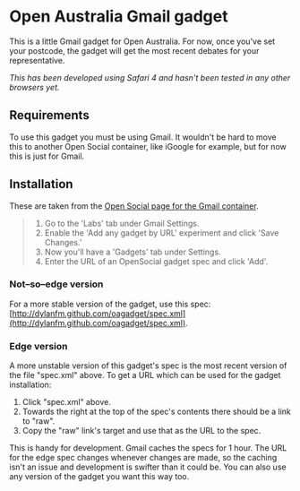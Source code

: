 # Open Australia Gmail gadget

This is a little Gmail gadget for Open Australia. For now, once you've set your postcode, the gadget will get the most recent debates for your representative.

*This has been developed using Safari 4 and hasn't been tested in any other browsers yet.*

## Requirements

To use this gadget you must be using Gmail. It wouldn't be hard to move this to another Open Social container, like iGoogle for example, but for now this is just for Gmail.

## Installation

These are taken from the [Open Social page for the Gmail container](http://wiki.opensocial.org/index.php?title=Gmail).

> 1. Go to the 'Labs' tab under Gmail Settings.
> 2. Enable the 'Add any gadget by URL' experiment and click 'Save Changes.'
> 3. Now you'll have a 'Gadgets' tab under Settings.
> 4. Enter the URL of an OpenSocial gadget spec and click 'Add'.

### Not&ndash;so&ndash;edge version

For a more stable version of the gadget, use this spec: [http://dylanfm.github.com/oagadget/spec.xml](http://dylanfm.github.com/oagadget/spec.xml).

### Edge version

A more unstable version of this gadget's spec is the most recent version of the file "spec.xml" above. To get a URL which can be used for the gadget installation:

1. Click "spec.xml" above.
2. Towards the right at the top of the spec's contents there should be a link to "raw".
3. Copy the "raw" link's target and use that as the URL to the spec.

This is handy for development. Gmail caches the specs for 1 hour. The URL for the edge spec changes whenever changes are made, so the caching isn't an issue and development is swifter than it could be. You can also use any version of the gadget you want this way too.
